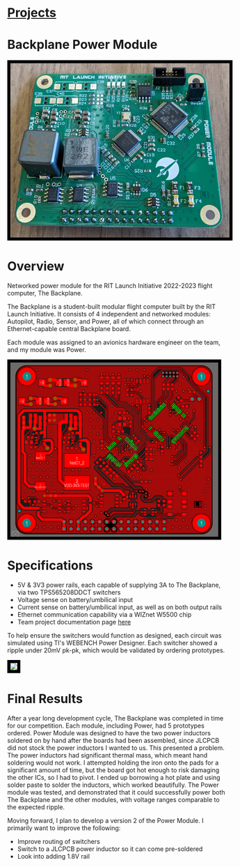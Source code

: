 # [Projects](http://vlarko.com/Projects)
# Backplane Power Module
<img src="/Photos/power mod real2.jpg" height="400" style="border:7px solid black">

# Overview
Networked power module for the RIT Launch Initiative 2022-2023 flight computer, The Backplane. 

The Backplane is a student-built modular flight computer built by the RIT Launch Initiative. It consists of 4 independent and networked modules: Autopilot, Radio, Sensor, and Power, all of which connect through an Ethernet-capable central Backplane board.

Each module was assigned to an avionics hardware engineer on the team, and my module was Power.

<img src="/Photos/power mod altium.png" height="400" style="border:7px solid black">

# Specifications
- 5V & 3V3 power rails, each capable of supplying 3A to The Backplane, via two TPS565208DDCT switchers
- Voltage sense on battery/umbilical input
- Current sense on battery/umbilical input, as well as on both output rails
- Ethernet communication capability via a WIZnet W5500 chip
- Team project documentation page [here](https://wiki.rit.edu/display/ritlaunch/Power+Module+-+Backplane)

To help ensure the switchers would function as designed, each circuit was simulated using TI's WEBENCH Power Designer. Each switcher showed a ripple under 20mV pk-pk, which would be validated by ordering prototypes.

<img src="/Photos/power mod backplane.jpg" height="400" style="border:7px solid black">

# Final Results
After a year long development cycle, The Backplane was completed in time for our competition. Each module, including Power, had 5 prototypes ordered. Power Module was designed to have the two power inductors soldered on by hand after the boards had been assembled, since JLCPCB did not stock the power inductors I wanted to us. This presented a problem. The power inductors had significant thermal mass, which meant hand soldering would not work. I attempted holding the iron onto the pads for a significant amount of time, but the board got hot enough to risk damaging the other ICs, so I had to pivot. I ended up borrowing a hot plate and using solder paste to solder the inductors, which worked beautifully. The Power module was tested, and demonstrated that it could successfully power both The Backplane and the other modules, with voltage ranges comparable to the expected ripple.

Moving forward, I plan to develop a version 2 of the Power Module. I primarily want to improve the following:
- Improve routing of switchers
- Switch to a JLCPCB power inductor so it can come pre-soldered
- Look into adding 1.8V rail
